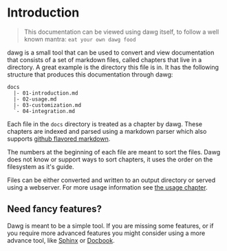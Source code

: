 # Introduction

> This documentation can be viewed using dawg itself, to follow a well known mantra: `eat your own dawg food`

dawg is a small tool that can be used to convert and view documentation that consists of a set of markdown files, called chapters that live in a directory.
A great example is the directory this file is in. It has the following structure that produces this documentation through dawg:

    docs
      |- 01-introduction.md
      |- 02-usage.md
      |- 03-customization.md
      `- 04-integration.md

Each file in the `docs` directory is treated as a chapter by dawg. These chapters are indexed and
parsed using a markdown parser which also supports [github flavored markdown](http://github.github.com/github-flavored-markdown/).

The numbers at the beginning of each file are meant to sort the files. Dawg does not know or support ways to sort chapters, it uses the order on the filesystem as it's guide.

Files can be either converted and written to an output directory or served using a webserver. For more usage information see [the usage chapter](02-usage.html).

## Need fancy features?

Dawg is meant to be a simple tool. If you are missing some features, or if you require more advanced
features you might consider using a more advance tool, like [Sphinx](http://sphinx-doc.org/) or [Docbook](http://www.docbook.org/).

